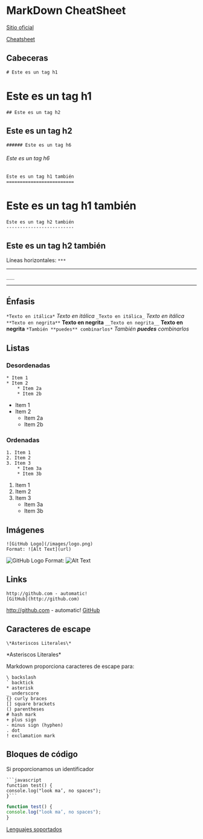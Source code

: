 # MarkDown CheatSheet

[Sitio oficial](https://daringfireball.net/projects/markdown)

[Cheatsheet](https://github.com/adam-p/markdown-here/wiki/Markdown-Cheatsheet)

## Cabeceras

```# Este es un tag h1```

# Este es un tag h1

```## Este es un tag h2```

## Este es un tag h2

```###### Este es un tag h6```

###### Este es un tag h6

```
Este es un tag h1 también
=========================
```

Este es un tag h1 también
=========================

```
Este es un tag h2 también
-------------------------
```

Este es un tag h2 también
-------------------------

Líneas horizontales:
```***```
***
```___```
___

## Énfasis
```*Texto en itálica*```
*Texto en itálica*
```_Texto en itálica_```
_Texto en itálica_
```**Texto en negrita**```
**Texto en negrita**
```__Texto en negrita__```
__Texto en negrita__
```*También **puedes** combinarlos*```
*También **puedes** combinarlos*

## Listas
### Desordenadas

```
* Item 1
* Item 2
	* Item 2a
	* Item 2b
```
* Item 1
* Item 2
	* Item 2a
	* Item 2b

### Ordenadas
```
1. Item 1
2. Item 2
3. Item 3
	* Item 3a
	* Item 3b
```

1. Item 1
2. Item 2
3. Item 3
	* Item 3a
	* Item 3b

## Imágenes

```
![GitHub Logo](/images/logo.png)
Format: ![Alt Text](url)
```

![GitHub Logo](/images/logo.png)
Format: ![Alt Text](url)

## Links

```
http://github.com - automatic!
[GitHub](http://github.com)
```

http://github.com - automatic!
[GitHub](http://github.com)

## Caracteres de escape

```\*Asteriscos Literales\*```

\*Asteriscos Literales\*

Markdown proporciona caracteres de escape para:

```
\ backslash
` backtick
* asterisk
_ underscore
{} curly braces
[] square brackets
() parentheses
# hash mark
+ plus sign
- minus sign (hyphen)
. dot
! exclamation mark
```

## Bloques de código

Si proporcionamos un identificador 
```
```javascript
function test() {
console.log("look ma’, no spaces");
}```
```

```javascript
function test() {
console.log("look ma’, no spaces");
}
```

[Lenguajes soportados](https://support.codebasehq.com/articles/tips-tricks/syntax-highlighting-in-markdown)
